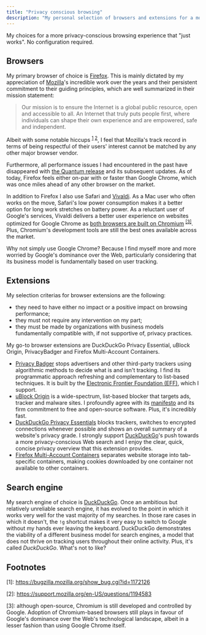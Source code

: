 ```yaml
---
title: "Privacy conscious browsing"
description: "My personal selection of browsers and extensions for a more privacy-conscious browsing experience"
---
```


My choices for a more privacy-conscious browsing experience that "just works". No configuration required.

## Browsers

My primary browser of choice is [Firefox](https://www.mozilla.org/en-US/firefox/). This is mainly dictated by my appreciation of [Mozilla](https://www.mozilla.org/en-GB/)'s incredible work over the years and their persistent commitment to their guiding principles, which are well summarized in their mission statement:

<blockquote cite="https://www.mozilla.org/en-GB/mission/">
Our mission is to ensure the Internet is a global public resource, open and accessible to all. An Internet that truly puts people first, where individuals can shape their own experience and are empowered, safe and independent.
</blockquote>

Albeit with some notable hiccups <sup>[1](#firefox-pocket) [2](#firefox-mrrobot)</sup>, I feel that Mozilla's track record in terms of being respectful of their users' interest cannot be matched by any other major browser vendor.

Furthermore, all performance issues I had encountered in the past have disappeared with [the Quantum release](https://blog.mozilla.org/blog/2017/11/14/introducing-firefox-quantum/) and its subsequent updates. As of today, Firefox feels either on-par with or faster than Google Chrome, which was once miles ahead of any other browser on the market.

In addition to Firefox I also use Safari and [Vivaldi](https://vivaldi.com/). As a Mac user who often works on the move, Safari's low power consumption makes it a better option for long work stretches on battery power. As a reluctant user of Google's services, Vivaldi delivers a better user experience on websites optimized for Google Chrome as [both browsers are built on Chromium](https://vivaldi.com/blog/vivaldi-different-from-chrome/) <sup> [[3]](#chromium-divide-and-conquer)</sup>. Plus, Chromium's development tools are still the best ones available across the market.

Why not simply use Google Chrome? Because I find myself more and more worried by Google's dominance over the Web, particularly considering that its business model is fundamentally based on user tracking.

## Extensions

My selection criterias for browser extensions are the following:

- they need to have either no impact or a positive impact on browsing performance;
- they must not require any intervention on my part;
- they must be made by organizations with business models fundamentally compatible with, if not supportive of, privacy practices.

My go-to browser extensions are DuckDuckGo Privacy Essential, uBlock Origin, PrivacyBadger and Firefox Multi-Account Containers.

- [Privacy Badger](https://www.eff.org/privacybadger) stops advertisers and other third-party trackers using algorithmic methods to decide what is and isn't tracking. I find its programmatic approach refreshing and complementary to list-based techniques. It is built by the [Electronic Frontier Foundation (EFF)](https://www.eff.org/), which I support.
- [uBlock Origin](https://github.com/gorhill/uBlock/) is a wide-spectrum, list-based blocker that targets ads, tracker and malware sites. I profoundly agree with its [manifesto](https://github.com/gorhill/uBlock/blob/master/MANIFESTO.md) and its firm commitment to free and open-source software. Plus, it's incredibly fast.
- [DuckDuckGo Privacy Essentials](https://duckduckgo.com/app) blocks trackers, switches to encrypted connections whenever possible and shows an overall summary of a website's privacy grade. I strongly support [DuckDuckGo](https://duckduckgo.com/)'s push towards a more privacy-conscious Web search and I enjoy the clear, quick, concise privacy overview that this extension provides.
- [Firefox Multi-Account Containers](https://addons.mozilla.org/en-US/firefox/addon/multi-account-containers/) separates website storage into tab-specific containers, making cookies downloaded by one container not available to other containers.

## Search engine

My search engine of choice is [DuckDuckGo](https://duckduckgo.com/). Once an ambitious but relatively unreliable search engine, it has evolved to the point in which it works very well for the vast majority of my searches. In those rare cases in which it doesn't, the `!g` shortcut makes it very easy to switch to Google without my hands ever leaving the keyboard. DuckDuckGo demonstrates the viability of a different business model for search engines, a model that does not thrive on tracking users throughout their online activity. Plus, it's called *DuckDuckGo*. What's not to like?

## Footnotes

<a name="firefox-pocket">[1]</a>: <a href="https://bugzilla.mozilla.org/show_bug.cgi?id=1172126">https://bugzilla.mozilla.org/show_bug.cgi?id=1172126</a>

<a name="firefox-mrrobot">[2]</a>: <a href="https://support.mozilla.org/en-US/questions/1194583">https://support.mozilla.org/en-US/questions/1194583</a>

<a name="chromium-divide-and-conquer">[3]</a>: although open-source, Chromium is still developed and controlled by Google. Adoption of Chromium-based browsers still plays in favour of Google's dominance over the Web's technological landscape, albeit in a lesser fashion than using Google Chrome itself.